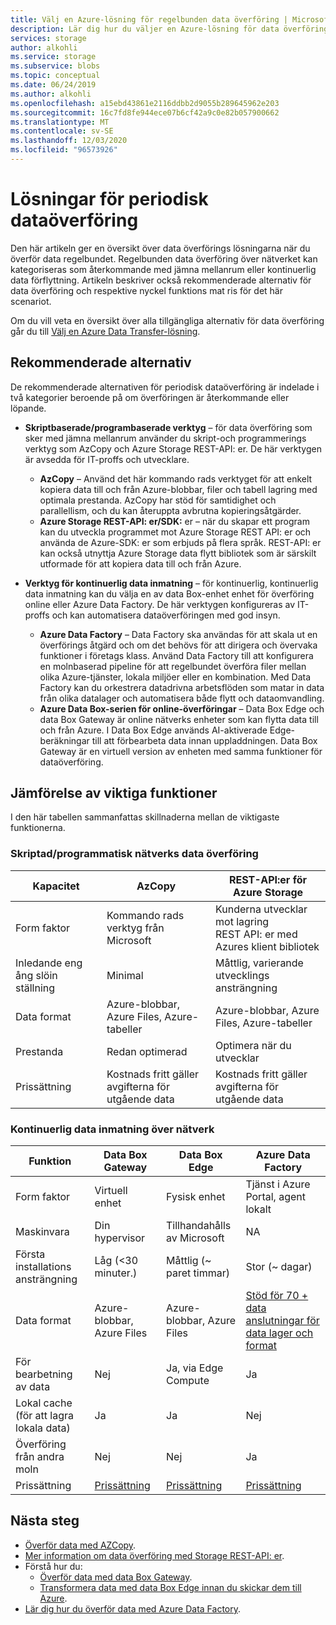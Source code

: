 ```yaml
---
title: Välj en Azure-lösning för regelbunden data överföring | Microsoft Docs
description: Lär dig hur du väljer en Azure-lösning för data överföring när du överför data regelbundet.
services: storage
author: alkohli
ms.service: storage
ms.subservice: blobs
ms.topic: conceptual
ms.date: 06/24/2019
ms.author: alkohli
ms.openlocfilehash: a15ebd43861e2116ddbb2d9055b289645962e203
ms.sourcegitcommit: 16c7fd8fe944ece07b6cf42a9c0e82b057900662
ms.translationtype: MT
ms.contentlocale: sv-SE
ms.lasthandoff: 12/03/2020
ms.locfileid: "96573926"
---
```

# <a name="solutions-for-periodic-data-transfer"></a>Lösningar för periodisk dataöverföring
 
Den här artikeln ger en översikt över data överförings lösningarna när du överför data regelbundet. Regelbunden data överföring över nätverket kan kategoriseras som återkommande med jämna mellanrum eller kontinuerlig data förflyttning. Artikeln beskriver också rekommenderade alternativ för data överföring och respektive nyckel funktions mat ris för det här scenariot.

Om du vill veta en översikt över alla tillgängliga alternativ för data överföring går du till [Välj en Azure Data Transfer-lösning](storage-choose-data-transfer-solution.md).

## <a name="recommended-options"></a>Rekommenderade alternativ

De rekommenderade alternativen för periodisk dataöverföring är indelade i två kategorier beroende på om överföringen är återkommande eller löpande.

- **Skriptbaserade/programbaserade verktyg** – för data överföring som sker med jämna mellanrum använder du skript-och programmerings verktyg som AzCopy och Azure Storage REST-API: er. De här verktygen är avsedda för IT-proffs och utvecklare.

    - **AzCopy** – Använd det här kommando rads verktyget för att enkelt kopiera data till och från Azure-blobbar, filer och tabell lagring med optimala prestanda. AzCopy har stöd för samtidighet och parallellism, och du kan återuppta avbrutna kopieringsåtgärder.
    - **Azure Storage REST-API: er/SDK:** er – när du skapar ett program kan du utveckla programmet mot Azure Storage REST API: er och använda de Azure-SDK: er som erbjuds på flera språk. REST-API: er kan också utnyttja Azure Storage data flytt bibliotek som är särskilt utformade för att kopiera data till och från Azure.

- **Verktyg för kontinuerlig data inmatning** – för kontinuerlig, kontinuerlig data inmatning kan du välja en av data Box-enhet enhet för överföring online eller Azure Data Factory. De här verktygen konfigureras av IT-proffs och kan automatisera dataöverföringen med god insyn.

    - **Azure Data Factory** – Data Factory ska användas för att skala ut en överförings åtgärd och om det behövs för att dirigera och övervaka funktioner i företags klass. Använd Data Factory till att konfigurera en molnbaserad pipeline för att regelbundet överföra filer mellan olika Azure-tjänster, lokala miljöer eller en kombination. Med Data Factory kan du orkestrera datadrivna arbetsflöden som matar in data från olika datalager och automatisera både flytt och dataomvandling.
    - **Azure Data Box-serien för online-överföringar** – Data Box Edge och data Box Gateway är online nätverks enheter som kan flytta data till och från Azure. I Data Box Edge används AI-aktiverade Edge-beräkningar till att förbearbeta data innan uppladdningen. Data Box Gateway är en virtuell version av enheten med samma funktioner för dataöverföring.


## <a name="comparison-of-key-capabilities"></a>Jämförelse av viktiga funktioner

I den här tabellen sammanfattas skillnaderna mellan de viktigaste funktionerna.

### <a name="scriptedprogrammatic-network-data-transfer"></a>Skriptad/programmatisk nätverks data överföring

| Kapacitet                  | AzCopy                                 | REST-API:er för Azure Storage       |
|-----------------------------|----------------------------------------|-------------------------------|
| Form faktor                 | Kommando rads verktyg från Microsoft       | Kunderna utvecklar mot lagring <br> REST API: er med Azures klient bibliotek |
| Inledande eng ång slöin ställning     | Minimal                                | Måttlig, varierande utvecklings ansträngning    |
| Data format                 | Azure-blobbar, Azure Files, Azure-tabeller | Azure-blobbar, Azure Files, Azure-tabeller   |
| Prestanda                 | Redan optimerad                      | Optimera när du utvecklar                  |
| Prissättning                     | Kostnads fritt gäller avgifterna för utgående data      | Kostnads fritt gäller avgifterna för utgående data        |

### <a name="continuous-data-ingestion-over-network"></a>Kontinuerlig data inmatning över nätverk

| Funktion                                       | Data Box Gateway | Data Box Edge   | Azure Data Factory        |
|----------------------------------|-----------------------------------------|--------------------------|---------------------------|
| Form faktor                                   | Virtuell enhet             | Fysisk enhet          | Tjänst i Azure Portal, agent lokalt                                                            |
| Maskinvara                                      | Din hypervisor            | Tillhandahålls av Microsoft    | NA                                                            |
| Första installations ansträngning                          | Låg (<30 minuter.)            | Måttlig (~ paret timmar) | Stor (~ dagar)                                                 |
| Data format                                   | Azure-blobbar, Azure Files   | Azure-blobbar, Azure Files | [Stöd för 70 + data anslutningar för data lager och format](../../data-factory/copy-activity-overview.md#supported-data-stores-and-formats)|
| För bearbetning av data                           | Nej                         | Ja, via Edge Compute    | Ja                                                           |
| Lokal cache<br>(för att lagra lokala data)    | Ja                        | Ja                      | Nej                                                            |
| Överföring från andra moln                    | Nej                         | Nej                       | Ja                                                           |
| Prissättning                                       | [Prissättning](https://azure.microsoft.com/pricing/details/storage/databox/gateway/)                    | [Prissättning](https://azure.microsoft.com/pricing/details/storage/databox/edge/)                  | [Prissättning](https://azure.microsoft.com/pricing/details/data-factory/)                                                       |

## <a name="next-steps"></a>Nästa steg

- [Överför data med AZCopy](./storage-use-azcopy-v10.md?toc=%2fazure%2fstorage%2ftables%2ftoc.json).
- [Mer information om data överföring med Storage REST-API: er](/dotnet/api/overview/azure/storage).
- Förstå hur du:
    - [Överför data med data Box Gateway](../../databox-gateway/data-box-gateway-deploy-add-shares.md).
    - [Transformera data med data Box Edge innan du skickar dem till Azure](../../databox-online/azure-stack-edge-deploy-configure-compute.md).
- [Lär dig hur du överför data med Azure Data Factory](../../data-factory/tutorial-bulk-copy-portal.md).
